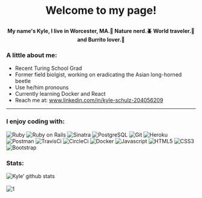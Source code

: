 # <p align='center'>Welcome to my page! </p>

<h4 align='center' >My name's Kyle, I live in Worcester, MA.🌲 Nature nerd.🪲 World traveler.🚌 and Burrito lover.🌯 </h4>

### A little about me:

- Recent Turing School Grad 
- Former field biolgist, working on eradicating the Asian long-horned beetle
- Use he/him pronouns
- Currently learning Docker and React 
- Reach me at: www.linkedin.com/in/kyle-schulz-204056209
<hr>

### I enjoy coding with:

![Ruby](https://img.shields.io/badge/-Ruby-black?style=flat-square&logo=ruby&logoColor=white)
![Ruby on Rails](https://img.shields.io/badge/-Rails-black?style=flat-square&logo=rails&logoColor=white)
![Sinatra](https://img.shields.io/badge/-Sinatra-black?style=flat-square&logo=sinatra&logoColor=white)
![PostgreSQL](https://img.shields.io/badge/-PostgreSQL-black?style=flat-square&logo=postgresql)
![Git](https://img.shields.io/badge/-Git-black?style=flat-square&logo=git&logoColor=white)
![Heroku](https://img.shields.io/badge/-Heroku-black?style=flat-square&logo=heroku)
![Postman](https://img.shields.io/badge/-Postman-black?style=flat-square&logo=postman)
![TravisCi](https://img.shields.io/badge/-Travis-black?style=flat-square&logo=travis-ci)
![CircleCi](https://img.shields.io/badge/-CircleCI-black?style=flat-square&logo=circle-ci)
![Docker](https://img.shields.io/badge/-Docker-black?style=flat-square&logo=docker)
![Javascript](https://img.shields.io/badge/-Javascript-black?style=flat-square&logo=javascript&logoColor=white)
![HTML5](https://img.shields.io/badge/-HTML5-black?style=flat-square&logo=html5&logoColor=white)
![CSS3](https://img.shields.io/badge/-CSS3-black?style=flat-square&logo=css3)
![Bootstrap](https://img.shields.io/badge/-Bootstrap-black?style=flat-square&logo=bootstrap)



### Stats:

![Kyle’ github stats](https://github-readme-stats.vercel.app/api?username=kylejschulz&show_icons=true&theme=tokyonight)
<br>
<br>
![1](https://github-readme-stats.vercel.app/api/top-langs/?username=kylejschulz&theme=tokyonight)


